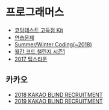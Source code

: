 프로그래머스
===

- [코딩테스트 고득점 Kit](./high-score-kit/README.md)
- [연습문제](./practice-problems/README.md)
- [Summer/Winter Coding(~2018)](./summer-winter-coding-2018/README.md)
- [월간 코드 챌린지 시즌1](./monthly-code-challenge-season1/README.md)
- [2017 팁스타운](./2017-tips-town/README.md)

카카오
---

- [2018 KAKAO BLIND RECRUITMENT](./2018-kakao-blind-recruitment/README.md)
- [2019 KAKAO BLIND RECRUITMENT](./2019-kakao-blind-recruitment/README.md)
